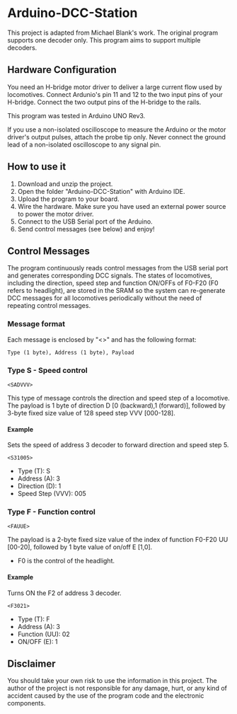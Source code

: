 # Arduino-DCC-Station
This project is adapted from Michael Blank's work. The original program supports one decoder only. This program aims to support multiple decoders.

## Hardware Configuration
You need an H-bridge motor driver to deliver a large current flow used by locomotives. Connect Ardunio's pin 11 and 12 to the two input pins of your H-bridge. Connect the two output pins of the H-bridge to the rails.

This program was tested in Arduino UNO Rev3.

If you use a non-isolated oscilloscope to measure the Arduino or the motor driver's output pulses, attach the probe tip only. Never connect the ground lead of a non-isolated oscilloscope to any signal pin.

## How to use it
1. Download and unzip the project.
2. Open the folder "Arduino-DCC-Station" with Arduino IDE.
3. Upload the program to your board.
4. Wire the hardware. Make sure you have used an external power source to power the motor driver.
5. Connect to the USB Serial port of the Arduino.
6. Send control messages (see below) and enjoy! 

## Control Messages
The program continuously reads control messages from the USB serial port and generates corresponding DCC signals. The states of locomotives, including the direction, speed step and function ON/OFFs of F0-F20 (F0 refers to headlight), are stored in the SRAM so the system can re-generate DCC messages for all locomotives periodically without the need of repeating control messages.

### Message format
Each message is enclosed by "<>" and has the following format:
```
Type (1 byte), Address (1 byte), Payload
```
### Type S - Speed control
```
<SADVVV>
```
This type of message controls the direction and speed step of a locomotive.
The payload is 1 byte of direction D [0 (backward),1 (forward)], followed by 3-byte fixed size value of 128 speed step VVV [000-128].

#### Example
Sets the speed of address 3 decoder to forward direction and speed step 5.
```
<S31005>
```
* Type (T): S
* Address (A): 3
* Direction (D): 1
* Speed Step (VVV): 005

### Type F - Function control
```
<FAUUE>
```
The payload is a 2-byte fixed size value of the index of function F0-F20 UU [00-20], followed by 1 byte value of on/off E [1,0].
* F0 is the control of the headlight.

#### Example
Turns ON the F2 of address 3 decoder.
```
<F3021>
```
* Type (T): F
* Address (A): 3
* Function (UU): 02
* ON/OFF (E): 1

## Disclaimer
You should take your own risk to use the information in this project. The author of the project is not responsible for any damage, hurt, or any kind of accident caused by the use of the program code and the electronic components.


